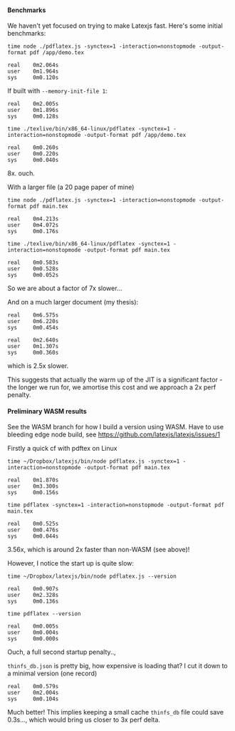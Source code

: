#### Benchmarks
We haven't yet focused on trying to make Latexjs fast. Here's some initial benchmarks:

```
time node ./pdflatex.js -synctex=1 -interaction=nonstopmode -output-format pdf /app/demo.tex
```

```
real    0m2.064s
user    0m1.964s
sys     0m0.120s
```
If built with `--memory-init-file 1`:
```
real    0m2.005s
user    0m1.896s
sys     0m0.128s
```

```
time ./texlive/bin/x86_64-linux/pdflatex -synctex=1 -interaction=nonstopmode -output-format pdf /app/demo.tex
```
```
real    0m0.260s
user    0m0.220s
sys     0m0.040s
```
8x. ouch.

With a larger file (a 20 page paper of mine)
```
time node ./pdflatex.js -synctex=1 -interaction=nonstopmode -output-format pdf main.tex
```
```
real    0m4.213s
user    0m4.072s
sys     0m0.176s
```

```
time ./texlive/bin/x86_64-linux/pdflatex -synctex=1 -interaction=nonstopmode -output-format pdf main.tex
```
```
real    0m0.583s
user    0m0.528s
sys     0m0.052s
```
So we are about a factor of 7x slower...

And on a much larger document (my thesis):

```
real	0m6.575s
user	0m6.220s
sys	    0m0.454s
```

```
real	0m2.640s
user	0m1.307s
sys	    0m0.360s
```

which is 2.5x slower.

This suggests that actually the warm up of the JIT is a significant factor - the longer we run for, we amortise this cost and we approach a 2x perf penalty.


#### Preliminary WASM results

See the WASM branch for how I build a version using WASM. Have to use bleeding edge node build, see https://github.com/latexjs/latexjs/issues/1

Firstly a quick cf with pdftex on Linux

```
time ~/Dropbox/latexjs/bin/node pdflatex.js -synctex=1 -interaction=nonstopmode -output-format pdf main.tex
```
```
real    0m1.870s
user    0m3.300s
sys     0m0.156s
```

```
time pdflatex -synctex=1 -interaction=nonstopmode -output-format pdf main.tex
```
```
real    0m0.525s
user    0m0.476s
sys     0m0.044s
```
3.56x, which is around 2x faster than non-WASM (see above)!

However, I notice the start up is quite slow:
```
time ~/Dropbox/latexjs/bin/node pdflatex.js --version
```
```
real    0m0.907s
user    0m2.328s
sys     0m0.136s
```

```
time pdflatex --version
```
```
real    0m0.005s
user    0m0.004s
sys     0m0.000s
```
Ouch, a full second startup penalty..,

`thinfs_db.json` is pretty big, how expensive is loading that? I cut it down to a minimal version (one record)
```
real    0m0.579s
user    0m2.004s
sys     0m0.104s
```
Much better! This implies keeping a small cache `thinfs_db` file could save 0.3s..., which would bring us closer to 3x perf delta.